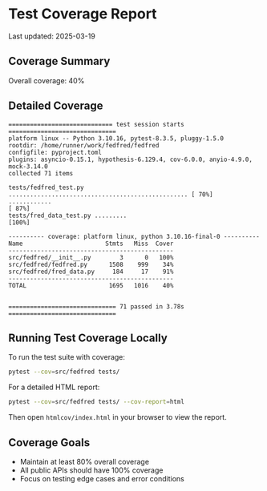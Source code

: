 # Test Coverage Report

Last updated: 2025-03-19

## Coverage Summary

Overall coverage: 40%

## Detailed Coverage

```
============================= test session starts ==============================
platform linux -- Python 3.10.16, pytest-8.3.5, pluggy-1.5.0
rootdir: /home/runner/work/fedfred/fedfred
configfile: pyproject.toml
plugins: asyncio-0.15.1, hypothesis-6.129.4, cov-6.0.0, anyio-4.9.0, mock-3.14.0
collected 71 items

tests/fedfred_test.py .................................................. [ 70%]
............                                                             [ 87%]
tests/fred_data_test.py .........                                        [100%]

---------- coverage: platform linux, python 3.10.16-final-0 ----------
Name                       Stmts   Miss  Cover
----------------------------------------------
src/fedfred/__init__.py        3      0   100%
src/fedfred/fedfred.py      1508    999    34%
src/fedfred/fred_data.py     184     17    91%
----------------------------------------------
TOTAL                       1695   1016    40%


============================== 71 passed in 3.78s ==============================
```

## Running Test Coverage Locally

To run the test suite with coverage:

```bash
pytest --cov=src/fedfred tests/
```

For a detailed HTML report:

```bash
pytest --cov=src/fedfred tests/ --cov-report=html
```

Then open `htmlcov/index.html` in your browser to view the report.

## Coverage Goals

- Maintain at least 80% overall coverage
- All public APIs should have 100% coverage
- Focus on testing edge cases and error conditions
